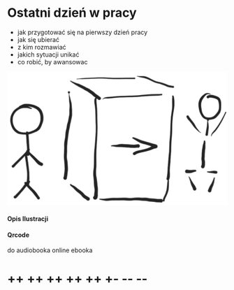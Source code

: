 #
# Ostatni dzień w pracy

+ jak przygotować się na pierwszy dzień pracy
+ jak się  ubierać
+ z kim rozmawiać 
+ jakich sytuacji unikać
+ co robić, by awansowac 


![wejście-wyjście](../img/we-wy.png)

#### Opis Ilustracji


 

#### Qrcode
do audiobooka online
ebooka


# ++ ++ ++ ++ ++ +- -- --
